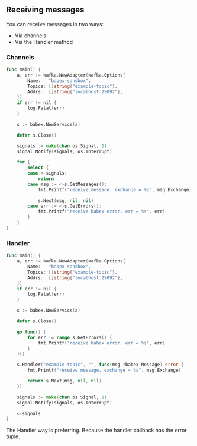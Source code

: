## Receiving messages

You can receive messages in two ways:

- Via channels
- Via the Handler method

### Channels

```go
func main() {
	a, err := kafka.NewAdapter(kafka.Options{
		Name:   "babex-sandbox",
		Topics: []string{"example-topic"},
		Addrs:  []string{"localhost:29092"},
	})
	if err != nil {
		log.Fatal(err)
	}

	s := babex.NewService(a)

	defer s.Close()

	signals := make(chan os.Signal, 1)
	signal.Notify(signals, os.Interrupt)

	for {
		select {
		case <-signals:
			return
		case msg := <-s.GetMessages():
			fmt.Printf("receive message. exchange = %s", msg.Exchange)

			s.Next(msg, nil, nil)
		case err := <-s.GetErrors():
			fmt.Printf("receive babex error. err = %s", err)
		}
	}
}
```

### Handler

```go
func main() {
	a, err := kafka.NewAdapter(kafka.Options{
		Name:   "babex-sandbox",
		Topics: []string{"example-topic"},
		Addrs:  []string{"localhost:29092"},
	})
	if err != nil {
		log.Fatal(err)
	}

	s := babex.NewService(a)

	defer s.Close()

	go func() {
		for err := range s.GetErrors() {
			fmt.Printf("receive babex error. err = %s", err)
		}
	}()

	s.Handler("example-topic", "", func(msg *babex.Message) error {
		fmt.Printf("receive message. exchange = %s", msg.Exchange)

		return s.Next(msg, nil, nil)
	})

	signals := make(chan os.Signal, 1)
	signal.Notify(signals, os.Interrupt)

	<-signals
}
```

The Handler way is preferring. Because the handler callback has the error tuple.
